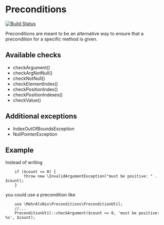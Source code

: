 # Preconditions

[![Build Status](https://travis-ci.org/MehrAlsNix/Preconditions.svg?branch=develop)](https://travis-ci.org/MehrAlsNix/Preconditions)

Preconditions are meant to be an alternative way to ensure that a precondition for a specific method is given.

## Available checks

- checkArgument()
- checkArgNotNull()
- checkNotNull()
- checkElementIndex()
- checkPositionIndex()
- checkPositionIndexes()
- checkValue()

## Additional exceptions

- IndexOutOfBoundsException
- NullPointerException

## Example

Instead of writing
```
    if ($count <= 0) {
        throw new \InvalidArgumentException("must be positive: " . $count);
    }
```

you could use a precondition like
```
    use \MehrAlsNix\Preconditions\PreconditionUtil;
    //...
    PreconditionUtil::checkArgument($count <= 0, 'must be positive: %s', $count);
```
 